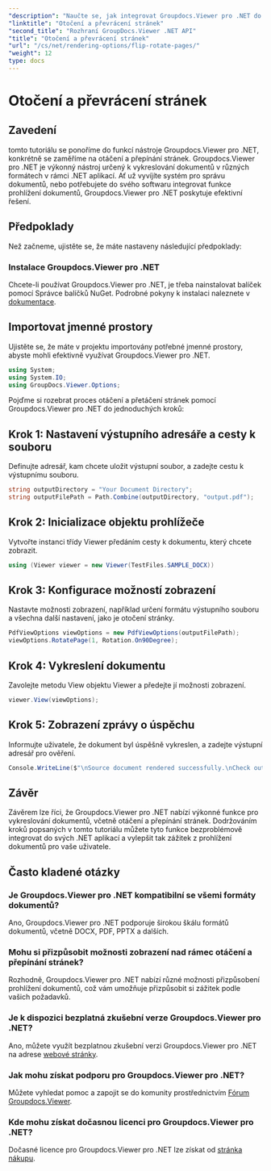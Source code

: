 ```yaml
---
"description": "Naučte se, jak integrovat Groupdocs.Viewer pro .NET do vašich aplikací pro bezproblémové vykreslování, převrácení a otáčení dokumentů."
"linktitle": "Otočení a převrácení stránek"
"second_title": "Rozhraní GroupDocs.Viewer .NET API"
"title": "Otočení a převrácení stránek"
"url": "/cs/net/rendering-options/flip-rotate-pages/"
"weight": 12
type: docs
---
```

# Otočení a převrácení stránek

## Zavedení
tomto tutoriálu se ponoříme do funkcí nástroje Groupdocs.Viewer pro .NET, konkrétně se zaměříme na otáčení a přepínání stránek. Groupdocs.Viewer pro .NET je výkonný nástroj určený k vykreslování dokumentů v různých formátech v rámci .NET aplikací. Ať už vyvíjíte systém pro správu dokumentů, nebo potřebujete do svého softwaru integrovat funkce prohlížení dokumentů, Groupdocs.Viewer pro .NET poskytuje efektivní řešení.
## Předpoklady
Než začneme, ujistěte se, že máte nastaveny následující předpoklady:
### Instalace Groupdocs.Viewer pro .NET
Chcete-li používat Groupdocs.Viewer pro .NET, je třeba nainstalovat balíček pomocí Správce balíčků NuGet. Podrobné pokyny k instalaci naleznete v [dokumentace](https://tutorials.groupdocs.com/viewer/net/).

## Importovat jmenné prostory
Ujistěte se, že máte v projektu importovány potřebné jmenné prostory, abyste mohli efektivně využívat Groupdocs.Viewer pro .NET.
```csharp
using System;
using System.IO;
using GroupDocs.Viewer.Options;
```

Pojďme si rozebrat proces otáčení a přetáčení stránek pomocí Groupdocs.Viewer pro .NET do jednoduchých kroků:
## Krok 1: Nastavení výstupního adresáře a cesty k souboru
Definujte adresář, kam chcete uložit výstupní soubor, a zadejte cestu k výstupnímu souboru.
```csharp
string outputDirectory = "Your Document Directory";
string outputFilePath = Path.Combine(outputDirectory, "output.pdf");
```
## Krok 2: Inicializace objektu prohlížeče
Vytvořte instanci třídy Viewer předáním cesty k dokumentu, který chcete zobrazit.
```csharp
using (Viewer viewer = new Viewer(TestFiles.SAMPLE_DOCX))
```
## Krok 3: Konfigurace možností zobrazení
Nastavte možnosti zobrazení, například určení formátu výstupního souboru a všechna další nastavení, jako je otočení stránky.
```csharp
PdfViewOptions viewOptions = new PdfViewOptions(outputFilePath);
viewOptions.RotatePage(1, Rotation.On90Degree);
```
## Krok 4: Vykreslení dokumentu
Zavolejte metodu View objektu Viewer a předejte jí možnosti zobrazení.
```csharp
viewer.View(viewOptions);
```
## Krok 5: Zobrazení zprávy o úspěchu
Informujte uživatele, že dokument byl úspěšně vykreslen, a zadejte výstupní adresář pro ověření.
```csharp
Console.WriteLine($"\nSource document rendered successfully.\nCheck output in {outputDirectory}.");
```

## Závěr
Závěrem lze říci, že Groupdocs.Viewer pro .NET nabízí výkonné funkce pro vykreslování dokumentů, včetně otáčení a přepínání stránek. Dodržováním kroků popsaných v tomto tutoriálu můžete tyto funkce bezproblémově integrovat do svých .NET aplikací a vylepšit tak zážitek z prohlížení dokumentů pro vaše uživatele.
## Často kladené otázky
### Je Groupdocs.Viewer pro .NET kompatibilní se všemi formáty dokumentů?
Ano, Groupdocs.Viewer pro .NET podporuje širokou škálu formátů dokumentů, včetně DOCX, PDF, PPTX a dalších.
### Mohu si přizpůsobit možnosti zobrazení nad rámec otáčení a přepínání stránek?
Rozhodně, Groupdocs.Viewer pro .NET nabízí různé možnosti přizpůsobení prohlížení dokumentů, což vám umožňuje přizpůsobit si zážitek podle vašich požadavků.
### Je k dispozici bezplatná zkušební verze Groupdocs.Viewer pro .NET?
Ano, můžete využít bezplatnou zkušební verzi Groupdocs.Viewer pro .NET na adrese [webové stránky](https://releases.groupdocs.com/).
### Jak mohu získat podporu pro Groupdocs.Viewer pro .NET?
Můžete vyhledat pomoc a zapojit se do komunity prostřednictvím [Fórum Groupdocs.Viewer](https://forum.groupdocs.com/c/viewer/9).
### Kde mohu získat dočasnou licenci pro Groupdocs.Viewer pro .NET?
Dočasné licence pro Groupdocs.Viewer pro .NET lze získat od [stránka nákupu](https://purchase.groupdocs.com/temporary-license/).